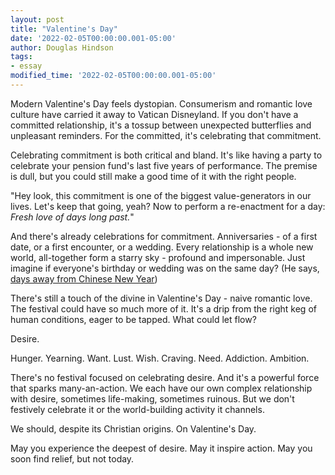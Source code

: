 ```yaml
---
layout: post
title: "Valentine's Day"
date: '2022-02-05T00:00:00.001-05:00'
author: Douglas Hindson
tags: 
- essay
modified_time: '2022-02-05T00:00:00.001-05:00'
---
```


Modern Valentine's Day feels dystopian. Consumerism and romantic love culture have carried it away to Vatican Disneyland. If you don't have a committed relationship, it's a tossup between unexpected butterflies and unpleasant reminders. For the committed, it's celebrating that commitment.

Celebrating commitment is both critical and bland. It's like having a party to celebrate your pension fund's last five years of performance. The premise is dull, but you could still make a good time of it with the right people.

"Hey look, this commitment is one of the biggest value-generators in our lives. Let's keep that going, yeah? Now to perform a re-enactment for a day: *Fresh love of days long past.*"

And there's already celebrations for commitment. Anniversaries - of a first date, or a first encounter, or a wedding. Every relationship is a whole new world, all-together form a starry sky - profound and impersonable. Just imagine if everyone's birthday or wedding was on the same day? (He says, [days away from Chinese New Year](https://en.wikipedia.org/wiki/Chinese_New_Year#:~:text=The%20seventh%20day%2C%20traditionally%20known,for%20continued%20wealth%20and%20prosperity))

There's still a touch of the divine in Valentine's Day - naive romantic love. The festival could have so much more of it. It's a drip from the right keg of human conditions, eager to be tapped. What could let flow?

Desire.

Hunger. Yearning. Want. Lust. Wish. Craving. Need. Addiction. Ambition.

There's no festival focused on celebrating desire. And it's a powerful force that sparks many-an-action. We each have our own complex relationship with desire, sometimes life-making, sometimes ruinous. But we don't festively celebrate it or the world-building activity it channels.

We should, despite its Christian origins. On Valentine's Day.

May you experience the deepest of desire. May it inspire action. May you soon find relief, but not today.
